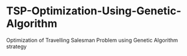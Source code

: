 # TSP-Optimization-Using-Genetic-Algorithm
Optimization of Travelling Salesman Problem using Genetic Algorithm strategy

